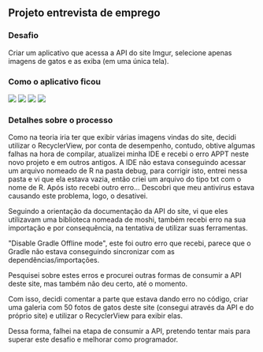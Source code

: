 <h2>Projeto entrevista de emprego</h2>



<h3> Desafio</h3>

Criar um aplicativo que acessa a API do site Imgur, selecione apenas imagens de gatos e as exiba (em uma única tela). 



<h3>Como o aplicativo ficou </h3>



<img src="./imgGithub/img1.jpeg">



<img src="./imgGithub/img2.jpeg">



<img src="./imgGithub/img3.jpeg">



<img src="./imgGithub/img4.jpeg">



<h3>Detalhes sobre o processo </h3>

Como na teoria iria ter que exibir várias imagens vindas do site, decidi utilizar o RecyclerView, por conta de desempenho, contudo, obtive algumas falhas na hora de compilar, atualizei minha IDE e recebi o erro APPT neste novo projeto e em outros antigos. A IDE não estava conseguindo acessar um arquivo nomeado de R na pasta debug, para corrigir isto, entrei nessa pasta e vi que ela estava vazia, então criei um arquivo do tipo txt com o nome de R. Após isto recebi outro erro...
Descobri que meu antivírus estava causando este problema, logo, o desativei.

Seguindo a orientação da documentação da API do site, vi que eles utilizavam uma biblioteca nomeada de moshi, também recebi erro na sua importação e por consequência, na tentativa de utilizar suas ferramentas.

"Disable Gradle Offline mode", este foi outro erro que recebi, parece que o Gradle não estava conseguindo sincronizar com as dependências/importações.

Pesquisei sobre estes erros e procurei outras formas de consumir a API deste site, mas também não deu certo, até o momento.

Com isso, decidi comentar a parte que estava dando erro no código, criar uma galeria com 50 fotos de gatos deste site (consegui através da API e do próprio site) e utilizar o RecyclerView para exibir elas.

Dessa forma, falhei na etapa de consumir a API, pretendo tentar mais para superar este desafio e melhorar como programador. 
